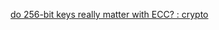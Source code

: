 
[do 256-bit keys really matter with ECC? : crypto](https://old.reddit.com/r/crypto/comments/13pwtvb/do_256bit_keys_really_matter_with_ecc/)
